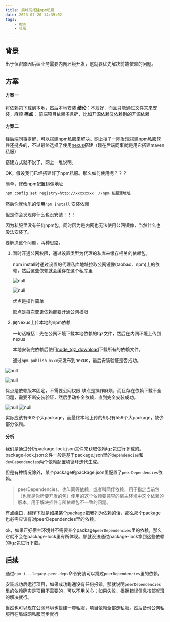 ```yaml
---
title: 局域网搭建npm私服
date: 2023-07-20 14:39:02
tags:
    - npm
    - 私服
---
```


## 背景

出于保密原因后续业务需要内网环境开发，这就要优先解决前端依赖的问题。

## 方案

#### 方案一

将依赖包下载到本地，然后本地安装
**结论**：不友好，而且只能通过文件夹来安装，麻烦
**痛点**： 前端项目依赖多且碎，比如开源依赖又依赖别的开源依赖

<!-- more -->

#### 方案二

经后端同事提醒，可以搭建npm私服来解决。网上搜了一圈发现搭建npm私服软件还挺多的，不过最终选择了使用[nexus](https://www.sonatype.com/products/sonatype-nexus-oss-download)搭建（现在后端同事就是用它搭建maven私服）

搭建方式就不说了，网上一堆说明。

OK。假设我们已经搭建好了npm私服。那么如何使用呢？？？

简单，修改npm配置镜像地址

```bash
npm config set registry=http://xxxxxxxx  //npm 私服源地址
```

然后你就快乐的使用`npm install` 安装依赖

但是你会发现你什么也没安装！！！

因为私服里没有任何npm包，同时因为是内网也无法使用公网镜像，当然什么也没法安装了。

要解决这个问题，两种思路。

1. 暂时开通公网权限，通过设置类型为代理的私库来缓存相关的依赖包。

   npm install时通过设置的代理私库地址拉取公网镜像(taobao、npm)上的依赖，然后这些依赖就会缓存在这个私库里

   ![null](https://s2.loli.net/2024/01/08/gSa9DwreRELtiIN.png)

   ![null](https://s2.loli.net/2024/01/08/2vkw4OJo1fUKF6S.png)

   优点是操作简单

   缺点是每次变更依赖都要开通公网权限

2. 向Nexus上传本地的npm依赖

   一句话概括：先在公网环境下载本地依赖的tgz文件，然后在内网环境上传到nexus

   本地安装完依赖后使用[node_tgz_download](https://www.npmjs.com/package/node-tgz-downloader)下载所有的依赖文件。

   通过`npm publish xxxx`来发布到nexus，最后安装验证是否成功。

![null](https://s2.loli.net/2024/01/08/4D1fNW5ya2kxd3w.png)

![null](https://s2.loli.net/2024/01/08/Dh1ZIYa9MoEKkGe.png)

优点是依赖版本固定，不需要公网权限
缺点是操作麻烦，而且存在依赖下载不全问题，需要不断安装验证，然后手动补全依赖，直到完全安装成功。

![null](https://s2.loli.net/2024/01/08/uPgGiCpBUQIoSVD.png)
![null](https://s2.loli.net/2024/01/08/2cfbWlJ4La1Y7h8.png)

实际应该有602个大package，而最终本地上传的却只有559个大package，缺少部分依赖。

#### 分析

我们是通过分析package-lock.json文件来获取依赖tgz包进行下载的。
package-lock.json文件一般是基于package.json里的`dependencies`和`devDependencies`两个依赖配置项循环迭代生成。

但是有种情况除外，某个package的package.json里配置了`peerDependencies`依赖。

> peerDependencies，也叫同等依赖，或者叫同伴依赖，用于指定当前包（也就是你所要开发的包）使用的这个依赖要兼容的宿主环境中这个依赖的版本。用于解决插件与所依赖包不一致的问题。

有点绕口，翻译下就是如果某个package把我列为依赖的话，那么那个package也必需应该有对peerDependencies里的依赖。

ok，如果正好宿主环境并不需要某个package`peerDependencies`里的依赖，那么它就不会在package-lock里有所体现。那就没法通过package-lock拿到这些依赖的tgz包进行下载。

## 后续

通过`npm i --legacy-peer-deps`命令安装可以跳过`peerDependencies`里的依赖。

安装成功后运行项目，如果成功跑通没有任何报错，那就说明`peerDependencies`里的依赖确实是项目不需要的，可以不用关心；如果失败，根据错误信息按部就班的解决就行。



当然也可以现在公网环境也搭建一套私服，项目依赖全部走私服。然后备份公网私服再在局域网私服同步就行